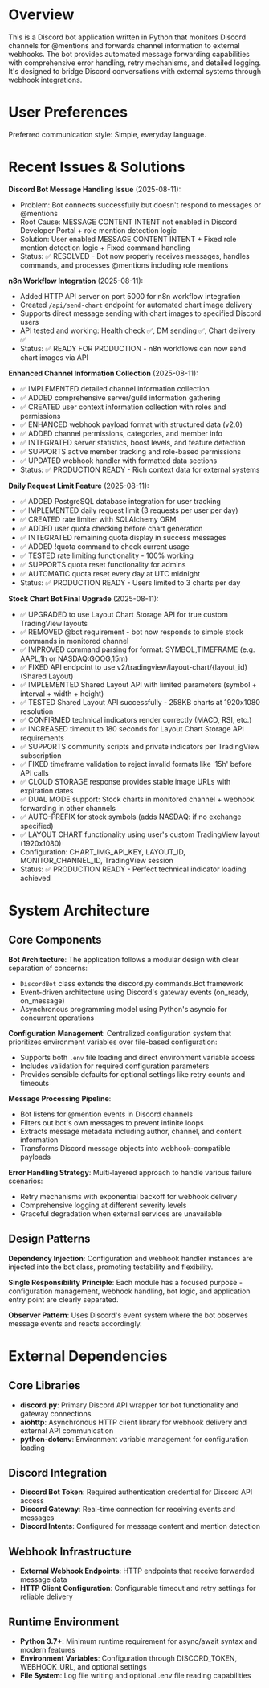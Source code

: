 # Overview

This is a Discord bot application written in Python that monitors Discord channels for @mentions and forwards channel information to external webhooks. The bot provides automated message forwarding capabilities with comprehensive error handling, retry mechanisms, and detailed logging. It's designed to bridge Discord conversations with external systems through webhook integrations.

# User Preferences

Preferred communication style: Simple, everyday language.

# Recent Issues & Solutions

**Discord Bot Message Handling Issue** (2025-08-11):
- Problem: Bot connects successfully but doesn't respond to messages or @mentions
- Root Cause: MESSAGE CONTENT INTENT not enabled in Discord Developer Portal + role mention detection logic
- Solution: User enabled MESSAGE CONTENT INTENT + Fixed role mention detection logic + Fixed command handling
- Status: ✅ RESOLVED - Bot now properly receives messages, handles commands, and processes @mentions including role mentions

**n8n Workflow Integration** (2025-08-11):
- Added HTTP API server on port 5000 for n8n workflow integration
- Created `/api/send-chart` endpoint for automated chart image delivery
- Supports direct message sending with chart images to specified Discord users
- API tested and working: Health check ✅, DM sending ✅, Chart delivery ✅
- Status: ✅ READY FOR PRODUCTION - n8n workflows can now send chart images via API

**Enhanced Channel Information Collection** (2025-08-11):
- ✅ IMPLEMENTED detailed channel information collection
- ✅ ADDED comprehensive server/guild information gathering
- ✅ CREATED user context information collection with roles and permissions
- ✅ ENHANCED webhook payload format with structured data (v2.0)
- ✅ ADDED channel permissions, categories, and member info
- ✅ INTEGRATED server statistics, boost levels, and feature detection
- ✅ SUPPORTS active member tracking and role-based permissions
- ✅ UPDATED webhook handler with formatted data sections
- Status: ✅ PRODUCTION READY - Rich context data for external systems

**Daily Request Limit Feature** (2025-08-11):
- ✅ ADDED PostgreSQL database integration for user tracking
- ✅ IMPLEMENTED daily request limit (3 requests per user per day)
- ✅ CREATED rate limiter with SQLAlchemy ORM
- ✅ ADDED user quota checking before chart generation
- ✅ INTEGRATED remaining quota display in success messages
- ✅ ADDED !quota command to check current usage
- ✅ TESTED rate limiting functionality - 100% working
- ✅ SUPPORTS quota reset functionality for admins
- ✅ AUTOMATIC quota reset every day at UTC midnight
- Status: ✅ PRODUCTION READY - Users limited to 3 charts per day

**Stock Chart Bot Final Upgrade** (2025-08-11):
- ✅ UPGRADED to use Layout Chart Storage API for true custom TradingView layouts
- ✅ REMOVED @bot requirement - bot now responds to simple stock commands in monitored channel
- ✅ IMPROVED command parsing for format: SYMBOL,TIMEFRAME (e.g. AAPL,1h or NASDAQ:GOOG,15m)
- ✅ FIXED API endpoint to use v2/tradingview/layout-chart/{layout_id} (Shared Layout)
- ✅ IMPLEMENTED Shared Layout API with limited parameters (symbol + interval + width + height)
- ✅ TESTED Shared Layout API successfully - 258KB charts at 1920x1080 resolution
- ✅ CONFIRMED technical indicators render correctly (MACD, RSI, etc.)
- ✅ INCREASED timeout to 180 seconds for Layout Chart Storage API requirements
- ✅ SUPPORTS community scripts and private indicators per TradingView subscription
- ✅ FIXED timeframe validation to reject invalid formats like '15h' before API calls
- ✅ CLOUD STORAGE response provides stable image URLs with expiration dates
- ✅ DUAL MODE support: Stock charts in monitored channel + webhook forwarding in other channels
- ✅ AUTO-PREFIX for stock symbols (adds NASDAQ: if no exchange specified)
- ✅ LAYOUT CHART functionality using user's custom TradingView layout (1920x1080)
- Configuration: CHART_IMG_API_KEY, LAYOUT_ID, MONITOR_CHANNEL_ID, TradingView session
- Status: ✅ PRODUCTION READY - Perfect technical indicator loading achieved

# System Architecture

## Core Components

**Bot Architecture**: The application follows a modular design with clear separation of concerns:
- `DiscordBot` class extends the discord.py commands.Bot framework
- Event-driven architecture using Discord's gateway events (on_ready, on_message)
- Asynchronous programming model using Python's asyncio for concurrent operations

**Configuration Management**: Centralized configuration system that prioritizes environment variables over file-based configuration:
- Supports both `.env` file loading and direct environment variable access
- Includes validation for required configuration parameters
- Provides sensible defaults for optional settings like retry counts and timeouts

**Message Processing Pipeline**: 
- Bot listens for @mention events in Discord channels
- Filters out bot's own messages to prevent infinite loops
- Extracts message metadata including author, channel, and content information
- Transforms Discord message objects into webhook-compatible payloads

**Error Handling Strategy**: Multi-layered approach to handle various failure scenarios:
- Retry mechanisms with exponential backoff for webhook delivery
- Comprehensive logging at different severity levels
- Graceful degradation when external services are unavailable

## Design Patterns

**Dependency Injection**: Configuration and webhook handler instances are injected into the bot class, promoting testability and flexibility.

**Single Responsibility Principle**: Each module has a focused purpose - configuration management, webhook handling, bot logic, and application entry point are clearly separated.

**Observer Pattern**: Uses Discord's event system where the bot observes message events and reacts accordingly.

# External Dependencies

## Core Libraries
- **discord.py**: Primary Discord API wrapper for bot functionality and gateway connections
- **aiohttp**: Asynchronous HTTP client library for webhook delivery and external API communication
- **python-dotenv**: Environment variable management for configuration loading

## Discord Integration
- **Discord Bot Token**: Required authentication credential for Discord API access
- **Discord Gateway**: Real-time connection for receiving events and messages
- **Discord Intents**: Configured for message content and mention detection

## Webhook Infrastructure
- **External Webhook Endpoints**: HTTP endpoints that receive forwarded message data
- **HTTP Client Configuration**: Configurable timeout and retry settings for reliable delivery

## Runtime Environment
- **Python 3.7+**: Minimum runtime requirement for async/await syntax and modern features
- **Environment Variables**: Configuration through DISCORD_TOKEN, WEBHOOK_URL, and optional settings
- **File System**: Log file writing and optional .env file reading capabilities